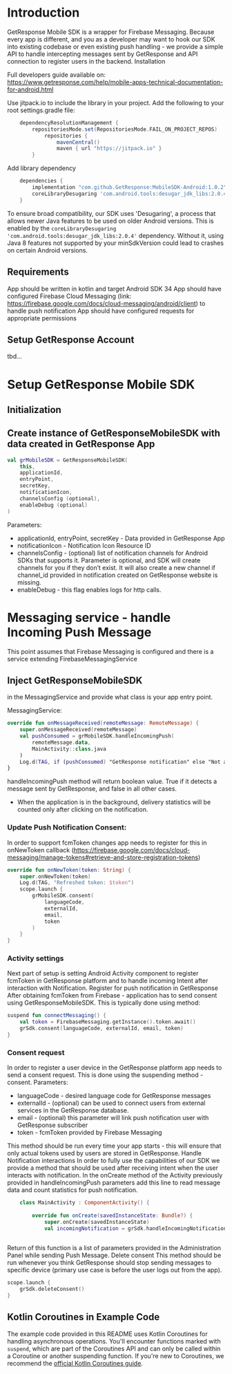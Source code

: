 # Introduction
GetResponse Mobile SDK is a wrapper for Firebase Messaging. Because every app is different, and you as a developer may want to hook our SDK into existing codebase or even existing push handling - we provide a simple API to handle intercepting messages sent by GetResponse and API connection to register users in the backend.
Installation

Full developers guide available on:
https://www.getresponse.com/help/mobile-apps-technical-documentation-for-android.html

Use jitpack.io to include the library in your project. Add the following to your root settings.gradle file:

```groovy
    dependencyResolutionManagement {
        repositoriesMode.set(RepositoriesMode.FAIL_ON_PROJECT_REPOS)
            repositories {
                mavenCentral()
                maven { url "https://jitpack.io" }
	    }
```

Add library dependency
```groovy
    dependencies {
        implementation "com.github.GetResponse:MobileSDK-Android:1.0.2"
        coreLibraryDesugaring 'com.android.tools:desugar_jdk_libs:2.0.4'
    }
```

To ensure broad compatibility, our SDK uses 'Desugaring', a process that allows newer Java features to be used on older Android versions. This is enabled by the `coreLibraryDesugaring 'com.android.tools:desugar_jdk_libs:2.0.4'` dependency. Without it, using Java 8 features not supported by your minSdkVersion could lead to crashes on certain Android versions.

## Requirements
App should be written in kotlin and target Android SDK 34
App should have configured Firebase Cloud Messaging (link: https://firebase.google.com/docs/cloud-messaging/android/client)  to handle push notification
App should have configured requests for appropriate permissions

## Setup GetResponse Account

tbd...

# Setup GetResponse Mobile SDK
## Initialization

## Create instance of GetResponseMobileSDK with data created in GetResponse App

```kotlin
val grMobileSDK = GetResponseMobileSDK(
    this,
    applicationId,
    entryPoint,
    secretKey,
    notificationIcon,
    channelsConfig (optional),  
    enableDebug (optional)
)
```
Parameters:
- applicationId, entryPoint, secretKey - Data provided in GetResponse App
- notificationIcon - Notification Icon Resource ID
- channelsConfig - (optional) list of notification channels for Android SDKs that supports it. Parameter is optional, and SDK will create channels for you if they don’t exist. It will also create a new channel if channel_id provided in notification created on GetResponse website is missing.
- enableDebug - this flag enables logs for http calls.

# Messaging service - handle Incoming Push Message

This point assumes that Firebase Messaging is configured and there is a service extending FirebaseMessagingService

## Inject GetResponseMobileSDK
in the MessagingService and provide what class is your app entry point.

MessagingService:
```kotlin
override fun onMessageReceived(remoteMessage: RemoteMessage) {
    super.onMessageReceived(remoteMessage)
    val pushConsumed = grMobileSDK.handleIncomingPush(
        remoteMessage.data,
        MainActivity::class.java
    )
    Log.d(TAG, if (pushConsumed) "GetResponse notification" else "Not a GetResponse notification")
}
```
handleIncomingPush method will return boolean value. True if it detects a message sent by GetResponse, and false in all other cases.
* When the application is in the background, delivery statistics will be counted only after clicking on the notification.

### Update Push Notification Consent:
In order to support fcmToken changes app needs to register for this in onNewToken callback (https://firebase.google.com/docs/cloud-messaging/manage-tokens#retrieve-and-store-registration-tokens)

```kotlin
override fun onNewToken(token: String) {
    super.onNewToken(token)
    Log.d(TAG, "Refreshed token: $token")
    scope.launch {
        grMobileSDK.consent(
            languageCode,
            externalId,
            email,
            token
        )
    }
}
```

### Activity settings
Next part of setup is setting Android Activity component to register fcmToken in GetResponse platform and to handle incoming Intent after interaction with Notification.
Register for push notification in GetResponse
After obtaining fcmToken from Firebase - application has to send consent using GetResponseMobileSDK. This is typically done using method:

```kotlin
suspend fun connectMessaging() {
    val token = FirebaseMessaging.getInstance().token.await()
    grSdk.consent(languageCode, externalId, email, token)
}
```

### Consent request
In order to register a user device in the GetResponse platform app needs to send a consent request. This is done using the suspending method - consent.
Parameters:
- languageCode - desired language code for GetResponse messages
- externalId - (optional) can be used to connect users from external services in the GetResponse database.
- email - (optional) this parameter will link push notification user with GetResponse subscriber
- token - fcmToken provided by Firebase Messaging

This method should be run every time your app starts - this will ensure that only actual tokens used by users are stored in GetResponse.
Handle Notification interactions
In order to fully use the capabilities of our SDK we provide a method that should be used after receiving intent when the user interacts with notification.
In the onCreate method of the Activity previously provided in handleIncomingPush parameters add this line to read message data and count statistics for push notification.
```kotlin
    class MainActivity : ComponentActivity() {
        
        override fun onCreate(savedInstanceState: Bundle?) {
            super.onCreate(savedInstanceState)
            val incomingNotification = grSdk.handleIncomingNotification(this, intent)
                
```
Return of this function is a list of parameters provided in the Administration Panel while sending Push Message.
Delete consent
This method should be run whenever you think GetResponse should stop sending messages to specific device
(primary use case is before the user logs out from the app).
```kotlin
scope.launch {
    grSdk.deleteConsent()
}
```

## Kotlin Coroutines in Example Code

The example code provided in this README uses Kotlin Coroutines for handling asynchronous operations. You'll encounter functions marked with `suspend`, which are part of the Coroutines API and can only be called within a Coroutine or another suspending function. If you're new to Coroutines, we recommend the [official Kotlin Coroutines guide](https://kotlinlang.org/docs/coroutines-guide.html).

